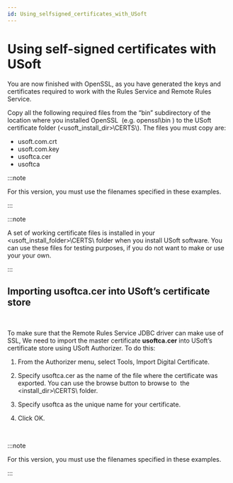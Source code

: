 ```yaml
---
id: Using_selfsigned_certificates_with_USoft
---
```


# Using self-signed certificates with USoft

You are now finished with OpenSSL, as you have generated the keys and certificates required to work with the Rules Service and Remote Rules Service.

Copy all the following required files from the “bin” subdirectory of the location where you installed OpenSSL  (e.g. openssl\\bin ) to the USoft certificate folder (\<usoft_install_dir>\\CERTS\\). The files you must copy are:

- usoft.com.crt
- usoft.com.key
- usoftca.cer
- usoftca


:::note

For this version, you must use the filenames specified in these examples.

:::


:::note

A set of working certificate files is installed in your \<usoft_install_folder>\\CERTS\\ folder when you install USoft software. You can use these files for testing purposes, if you do not want to make or use your your own.

:::

## Importing usoftca.cer into USoft’s certificate store

 

To make sure that the Remote Rules Service JDBC driver can make use of SSL, We need to import the master certificate **usoftca.cer** into USoft’s certificate store using USoft Authorizer. To do this:

1. From the Authorizer menu, select Tools, Import Digital Certificate.

2. Specify usoftca.cer as the name of the file where the certificate was exported. You can use the browse button to browse to  the \<install_dir>\\CERTS\\ folder.

3. Specify usoftca as the unique name for your certificate.

4. Click OK.

 


:::note

For this version, you must use the filenames specified in these examples.

:::
